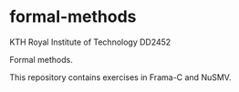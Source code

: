 # formal-methods
KTH Royal Institute of Technology DD2452

Formal methods. 

This repository contains exercises in Frama-C and NuSMV.

